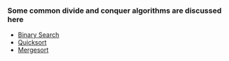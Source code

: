 ### Some common divide and conquer algorithms are discussed here
<ul>
  <li><a href="https://github.com/Grogu22/DAA-code/tree/main/DAC/Binary%20Search">Binary Search</a></li>
  <li><a href="https://github.com/Grogu22/DAA-code/tree/main/DAC/Quicksort">Quicksort</a></li>
  <li><a href="https://github.com/Grogu22/DAA-code/tree/main/DAC/Mergesort">Mergesort</a></li>
</ul>
